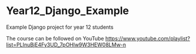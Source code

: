 # Year12_Django_Example
Example Django project for year 12 students

The course can be followed on YouTube https://www.youtube.com/playlist?list=PLInuBjE4Fy3UD_7pOHlw9W3HEW08LMw-n
